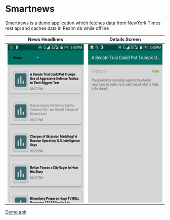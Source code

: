 # Smartnews

Smartnews is a demo application which fetches data from NewYork Times rest api and caches data in Realm db while offline

News Headlines            |  Details Screen
:-------------------------:|:-------------------------:
<img src="https://github.com/Soumit38/Smartnews/blob/master/Screenshot_20191123-154041.png" width="300" height="500">  |  <img src="https://github.com/Soumit38/Smartnews/blob/master/Screenshot_20191123-154048.png" width="300" height="500">

[Demo apk](https://github.com/Soumit38/Smartnews/blob/master/app/release)

